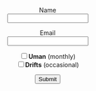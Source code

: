 <style>
  /* Style for the Submit button */
  .submit-button {
    background-color: #7b97aa;
    color: white;
    padding: 10px 20px;
    font-size: 16px;
    border-radius: 5px;
    border: none;
    transition: background-color 0.3s, transform 0.2s, box-shadow 0.3s;
  }

  /* Hover effect */
  .submit-button:hover {
    background-color: #5c7f93; /* Darker color on hover */
    transform: scale(1.05); /* Scale up the button slightly */
    box-shadow: 0px 0px 10px rgba(0, 0, 0, 0.3); /* Add shadow on hover */
  }

</style>

<div style="text-align: center;">
  <p>

<script src='https://www.google.com/recaptcha/api.js'></script>
<form action="https://sendy.lawak.ph/subscribe" method="POST" accept-charset="utf-8">

<!-- Name -->
<label for="name">Name</label><br/>
<input type="text" name="name" id="name"/><br/>

<!-- Email -->
<label for="email">Email</label><br/>
<input type="email" name="email" id="email"/><br/>

<!-- List selection (put your listIDs in 'value') -->
<input type="checkbox" name="list[]" value="zX1Mon0bSpW6R6Ujfy5KzA"><strong>Uman</strong> (monthly)<br/>
<input type="checkbox" name="list[]" value="1763S892r67QExWYjQ4cgrAH3w"><strong>Drifts</strong> (occasional)<br/>

<p class="g-recaptcha" data-sitekey="6LcAiicqAAAAAKuD_c7xD53NGHkwVaHgL3p4Ak1C"></p><div style="display:none;">
<label for="hp">HP</label><br/>
<input type="text" name="hp" id="hp"/>
</div>

<input type="submit" name="submit" id="submit"/>

</form>

</p>
</div>